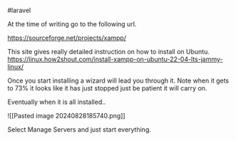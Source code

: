 #laravel 

At the time of writing go to the following url.

https://sourceforge.net/projects/xampp/

This site gives really detailed instruction on how to install on Ubuntu.
https://linux.how2shout.com/install-xampp-on-ubuntu-22-04-lts-jammy-linux/

Once you start installing a wizard will lead you through it.
Note when it gets to 73% it looks like it has just stopped just be patient it will carry on.

Eventually when it is all installed..

![[Pasted image 20240828185740.png]]

Select Manage Servers and just start everything.


